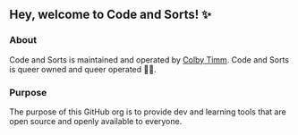 ## Hey, welcome to Code and Sorts! ✨

### About
Code and Sorts is maintained and operated by [Colby Timm](https://github.com/colbytimm). Code and Sorts is queer owned and queer operated 🏳️‍🌈. 

### Purpose
The purpose of this GitHub org is to provide dev and learning tools that are open source and openly available to everyone. 
